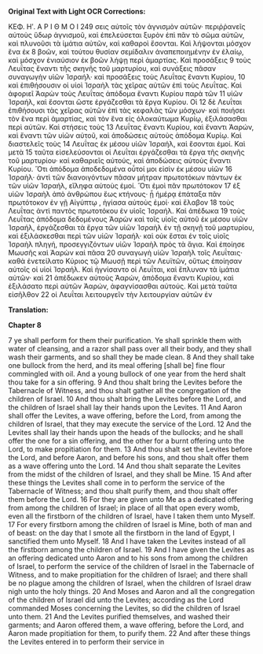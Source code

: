 **Original Text with Light OCR Corrections:**

ΚΕΦ. Ηʹ.                       Α Ρ Ι Θ Μ Ο Ι                                 249
σεις αὐτοῖς τὸν ἁγνισμὸν αὐτῶν· περιῤῥανεῖς αὐτοὺς ὕδωρ ἁγνισμοῦ,
καὶ ἐπελεύσεται ξυρὸν ἐπὶ πᾶν τὸ σῶμα αὐτῶν, καὶ πλυνοῦσι τὰ
ἱμάτια αὐτῶν, καὶ καθαροὶ ἔσονται. Καὶ λήψονται μόσχον ἕνα ἐκ 8
βοῶν, καὶ τούτου θυσίαν σεμίδαλιν ἀναπεποιημένην ἐν ἐλαίῳ, καὶ
μόσχον ἐνιαύσιον ἐκ βοῶν λήψῃ περὶ ἁμαρτίας. Καὶ προσάξεις 9
τοὺς Λευΐτας ἔναντι τῆς σκηνῆς τοῦ μαρτυρίου, καὶ συνάξεις πᾶσαν
συναγωγὴν υἱῶν Ἰσραήλ· καὶ προσάξεις τοὺς Λευΐτας ἔναντι Κυρίου, 10
καὶ ἐπιθήσουσιν οἱ υἱοὶ Ἰσραὴλ τὰς χεῖρας αὐτῶν ἐπὶ τοὺς Λευΐτας.
Καὶ ἀφοριεῖ Ἀαρὼν τοὺς Λευΐτας ἀπόδομα ἔναντι Κυρίου παρὰ τῶν 11
υἱῶν Ἰσραήλ, καὶ ἔσονται ὥστε ἐργάζεσθαι τὰ ἔργα Κυρίου. Οἱ 12
δὲ Λευΐται ἐπιθήσουσι τὰς χεῖρας αὐτῶν ἐπὶ τὰς κεφαλὰς τῶν
μόσχων· καὶ ποιήσει τὸν ἕνα περὶ ἁμαρτίας, καὶ τὸν ἕνα εἰς
ὁλοκαύτωμα Κυρίῳ, ἐξιλάσασθαι περὶ αὐτῶν. Καὶ στήσεις τοὺς 13
Λευΐτας ἔναντι Κυρίου, καὶ ἔναντι Ἀαρών, καὶ ἔναντι τῶν υἱῶν
αὐτοῦ, καὶ ἀποδώσεις αὐτοὺς ἀπόδομα Κυρίῳ. Καὶ διαστελεῖς τοὺς 14
Λευΐτας ἐκ μέσου υἱῶν Ἰσραήλ, καὶ ἔσονται ἐμοί. Καὶ μετὰ 15
ταῦτα εἰσελεύσονται οἱ Λευΐται ἐργάζεσθαι τὰ ἔργα τῆς σκηνῆς τοῦ
μαρτυρίου· καὶ καθαριεῖς αὐτούς, καὶ ἀποδώσεις αὐτοὺς ἔναντι
Κυρίου. Ὅτι ἀπόδομα ἀποδεδομένα οὗτοί μοι εἰσὶν ἐκ μέσου υἱῶν 16
Ἰσραὴλ· ἀντὶ τῶν διανοιγόντων πᾶσαν μήτραν πρωτοτόκων πάντων
ἐκ τῶν υἱῶν Ἰσραήλ, εἴληφα αὐτοὺς ἐμοί. Ὅτι ἐμοὶ πᾶν πρωτότοκον 17
ἐξ υἱῶν Ἰσραὴλ ἀπὸ ἀνθρώπου ἕως κτήνους· ᾗ ἡμέρᾳ ἐπάταξα
πᾶν πρωτότοκον ἐν γῇ Αἰγύπτῳ , ἡγίασα αὐτοὺς ἐμοί· καὶ ἔλαβον 18
τοὺς Λευΐτας ἀντὶ παντὸς πρωτοτόκου ἐν υἱοῖς Ἰσραήλ. Καὶ ἀπέδωκα 19
τοὺς Λευΐτας ἀπόδομα δεδομένους Ἀαρὼν καὶ τοῖς υἱοῖς αὐτοῦ
ἐκ μέσου υἱῶν Ἰσραήλ, ἐργάζεσθαι τὰ ἔργα τῶν υἱῶν Ἰσραὴλ ἐν
τῇ σκηνῇ τοῦ μαρτυρίου, καὶ ἐξιλάσκεσθαι περὶ τῶν υἱῶν Ἰσραήλ·
καὶ οὐκ ἔσται ἐν τοῖς υἱοῖς Ἰσραὴλ πληγή, προσεγγιζόντων υἱῶν
Ἰσραὴλ πρὸς τὰ ἅγια. Καὶ ἐποίησε Μωυσῆς καὶ Ἀαρὼν καὶ πᾶσα 20
συναγωγὴ υἱῶν Ἰσραὴλ τοῖς Λευΐταις· καθὰ ἐνετείλατο Κύριος τῷ
Μωυσῇ περὶ τῶν Λευϊτῶν, οὕτως ἐποίησαν αὐτοῖς οἱ υἱοὶ Ἰσραήλ.
Καὶ ἡγνίσαντο οἱ Λευΐται, καὶ ἔπλυναν τὰ ἱμάτια αὐτῶν· καὶ 21
ἀπέδωκεν αὐτοὺς Ἀαρών, ἀπόδομα ἔναντι Κυρίου, καὶ ἐξιλάσατο
περὶ αὐτῶν Ἀαρών, ἀφαγνίσασθαι αὐτούς. Καὶ μετὰ ταῦτα εἰσῆλθον 22
οἱ Λευΐται λειτουργεῖν τὴν λειτουργίαν αὐτῶν ἐν

**Translation:**

**Chapter 8**

7 ye shall perform for them their purification. Ye shall sprinkle them with water of cleansing, and a razor shall pass over all their body, and they shall wash their garments, and so shall they be made clean.
8 And they shall take one bullock from the herd, and its meal offering [shall be] fine flour commingled with oil. And a young bullock of one year from the herd shalt thou take for a sin offering.
9 And thou shalt bring the Levites before the Tabernacle of Witness, and thou shalt gather all the congregation of the children of Israel.
10 And thou shalt bring the Levites before the Lord, and the children of Israel shall lay their hands upon the Levites.
11 And Aaron shall offer the Levites, a wave offering, before the Lord, from among the children of Israel, that they may execute the service of the Lord.
12 And the Levites shall lay their hands upon the heads of the bullocks; and he shall offer the one for a sin offering, and the other for a burnt offering unto the Lord, to make propitiation for them.
13 And thou shalt set the Levites before the Lord, and before Aaron, and before his sons, and thou shalt offer them as a wave offering unto the Lord.
14 And thou shalt separate the Levites from the midst of the children of Israel, and they shall be Mine.
15 And after these things the Levites shall come in to perform the service of the Tabernacle of Witness; and thou shalt purify them, and thou shalt offer them before the Lord.
16 For they are given unto Me as a dedicated offering from among the children of Israel; in place of all that open every womb, even all the firstborn of the children of Israel, have I taken them unto Myself.
17 For every firstborn among the children of Israel is Mine, both of man and of beast: on the day that I smote all the firstborn in the land of Egypt, I sanctified them unto Myself.
18 And I have taken the Levites instead of all the firstborn among the children of Israel.
19 And I have given the Levites as an offering dedicated unto Aaron and to his sons from among the children of Israel, to perform the service of the children of Israel in the Tabernacle of Witness, and to make propitiation for the children of Israel; and there shall be no plague among the children of Israel, when the children of Israel draw nigh unto the holy things.
20 And Moses and Aaron and all the congregation of the children of Israel did unto the Levites; according as the Lord commanded Moses concerning the Levites, so did the children of Israel unto them.
21 And the Levites purified themselves, and washed their garments; and Aaron offered them, a wave offering, before the Lord, and Aaron made propitiation for them, to purify them.
22 And after these things the Levites entered in to perform their service in